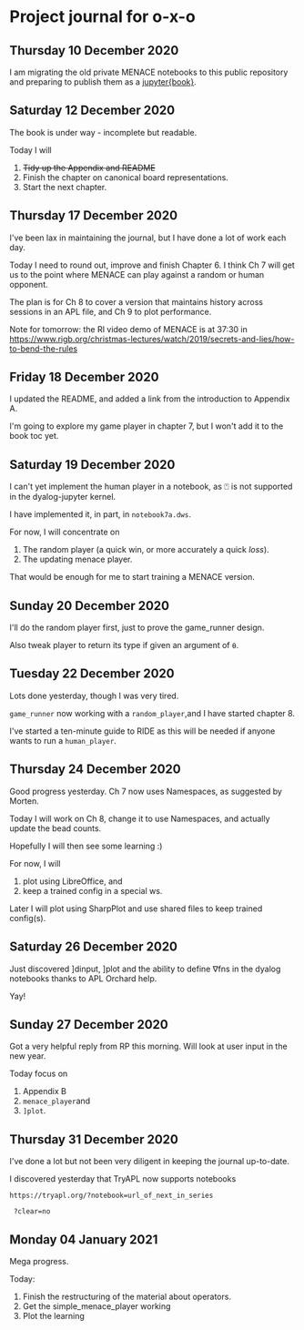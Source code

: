 # Project journal for o-x-o

## Thursday 10 December 2020

I am migrating the old private MENACE notebooks to this public repository and preparing to publish them as a
[jupyter{book}](https://romilly.github.io/o-x-o/an-introduction.html).

## Saturday 12 December 2020

The book is under way - incomplete but readable.

Today I will
1. ~~Tidy up the Appendix and README~~
1. Finish the chapter on canonical board representations.
1. Start the next chapter.

## Thursday 17 December 2020

I've been lax in maintaining the journal, but I have done a lot of work each day.

Today I need to round out, improve and finish Chapter 6.
I think Ch 7 will get us to the point where MENACE can play against a random or human opponent.

The plan is for Ch 8 to cover a version that maintains history across sessions in an APL file,
and Ch 9 to plot performance.

Note for tomorrow: the RI video demo of MENACE is at 37:30 in
https://www.rigb.org/christmas-lectures/watch/2019/secrets-and-lies/how-to-bend-the-rules

## Friday 18 December 2020

I updated the README, and added a link from the introduction to Appendix A.

I'm going to explore my game player in chapter 7, but I won't add it to the book toc yet.

## Saturday 19 December 2020

I can't yet implement the human player in a notebook, as ⍞ is not supported in the dyalog-jupyter kernel.

I have implemented it, in part, in `notebook7a.dws`.

For now, I will concentrate on
1. The random player (a quick win, or more accurately a quick *loss*).
1. The updating menace player.

That would be enough for me to start training a MENACE version.


## Sunday 20 December 2020

I'll do the random player first, just to prove the game_runner design.

Also tweak player to return its type if given an argument of `⍬`.

## Tuesday 22 December 2020

Lots done yesterday, though I was very tired.

`game_runner` now working with a `random_player`,and I have started chapter 8.

I've started a ten-minute guide to RIDE as this will be needed if anyone wants to run a `human_player`.

## Thursday 24 December 2020

Good progress yesterday. Ch 7 now uses Namespaces, as suggested by Morten.

Today I will work on Ch 8, change it to use Namespaces, and actually update the bead counts.

Hopefully I will then see some learning :)

For now, I will
1. plot using LibreOffice, and
1. keep a trained config in a special ws.
   
Later I will plot using SharpPlot and use shared files to keep trained config(s).


## Saturday 26 December 2020

Just discovered ]dinput, ]plot and the ability to define ∇fns in the dyalog notebooks thanks to APL Orchard help.

Yay!


## Sunday 27 December 2020

Got a very helpful reply from RP this morning. Will look at user input in the new year.

Today focus on
1. Appendix B
1. `menace_player`and
1. `]plot`.

## Thursday 31 December 2020

I've done a lot but not been very diligent in keeping the journal up-to-date.

I discovered yesterday that TryAPL now supports notebooks

`https://tryapl.org/?notebook=url_of_next_in_series`

` ?clear=no`


## Monday 04 January 2021

Mega progress.

Today:
1. Finish the restructuring of the material about operators.
1. Get the simple_menace_player working
1. Plot the learning



